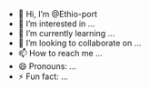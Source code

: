 - 👋 Hi, I’m @Ethio-port
- 👀 I’m interested in ...
- 🌱 I’m currently learning ...
- 💞️ I’m looking to collaborate on ...
- 📫 How to reach me ...
- 😄 Pronouns: ...
- ⚡ Fun fact: ...

<!---
Ethio-port/Ethio-port is a ✨ special ✨ repository because its `README.md` (this file) appears on your GitHub profile.
You can click the Preview link to take a look at your changes.
--->
